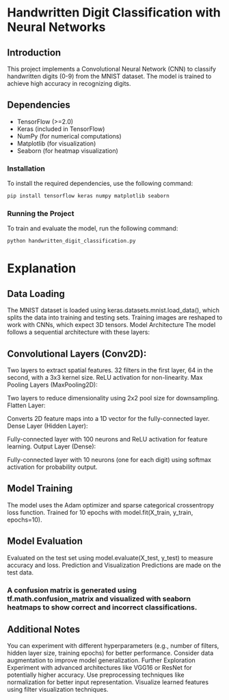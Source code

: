 # Handwritten Digit Classification with Neural Networks

## Introduction
This project implements a Convolutional Neural Network (CNN) to classify handwritten digits (0-9) from the MNIST dataset. The model is trained to achieve high accuracy in recognizing digits.

## Dependencies
- TensorFlow (>=2.0)
- Keras (included in TensorFlow)
- NumPy (for numerical computations)
- Matplotlib (for visualization)
- Seaborn (for heatmap visualization)

### Installation
To install the required dependencies, use the following command:
```bash
pip install tensorflow keras numpy matplotlib seaborn
```

### Running the Project
To train and evaluate the model, run the following command:
```bash
python handwritten_digit_classification.py
```


# Explanation
## Data Loading
The MNIST dataset is loaded using keras.datasets.mnist.load_data(), which splits the data into training and testing sets.
Training images are reshaped to work with CNNs, which expect 3D tensors.
Model Architecture
The model follows a sequential architecture with these layers:

## Convolutional Layers (Conv2D):

Two layers to extract spatial features.
32 filters in the first layer, 64 in the second, with a 3x3 kernel size.
ReLU activation for non-linearity.
Max Pooling Layers (MaxPooling2D):

Two layers to reduce dimensionality using 2x2 pool size for downsampling.
Flatten Layer:

Converts 2D feature maps into a 1D vector for the fully-connected layer.
Dense Layer (Hidden Layer):

Fully-connected layer with 100 neurons and ReLU activation for feature learning.
Output Layer (Dense):

Fully-connected layer with 10 neurons (one for each digit) using softmax activation for probability output.


## Model Training
The model uses the Adam optimizer and sparse categorical crossentropy loss function.
Trained for 10 epochs with model.fit(X_train, y_train, epochs=10).


## Model Evaluation
Evaluated on the test set using model.evaluate(X_test, y_test) to measure accuracy and loss.
Prediction and Visualization
Predictions are made on the test data.

### A confusion matrix is generated using tf.math.confusion_matrix and visualized with seaborn heatmaps to show correct and incorrect classifications.

## Additional Notes

You can experiment with different hyperparameters (e.g., number of filters, hidden layer size, training epochs) for better performance.
Consider data augmentation to improve model generalization.
Further Exploration
Experiment with advanced architectures like VGG16 or ResNet for potentially higher accuracy.
Use preprocessing techniques like normalization for better input representation.
Visualize learned features using filter visualization techniques.

